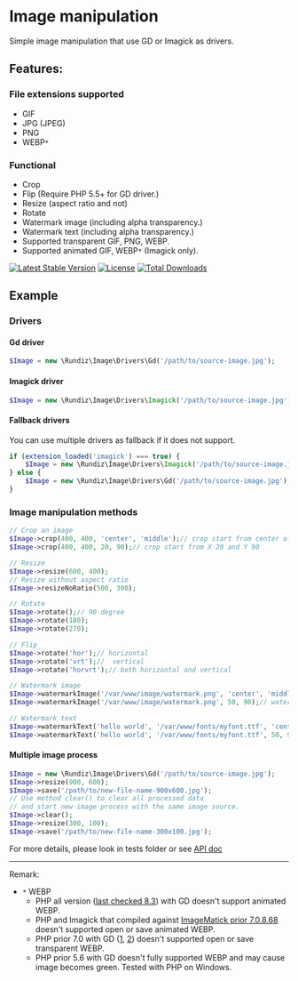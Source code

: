 # Image manipulation

Simple image manipulation that use GD or Imagick as drivers. 

## Features:
### File extensions supported

* GIF
* JPG (JPEG)
* PNG
* WEBP`*`

### Functional

* Crop
* Flip (Require PHP 5.5+ for GD driver.)
* Resize (aspect ratio and not)
* Rotate
* Watermark image (including alpha transparency.)
* Watermark text (including alpha transparency.)
* Supported transparent GIF, PNG, WEBP.
* Supported animated GIF, WEBP`*` (Imagick only).

[![Latest Stable Version](https://poser.pugx.org/rundiz/image/v/stable)](https://packagist.org/packages/rundiz/image)
[![License](https://poser.pugx.org/rundiz/image/license)](https://packagist.org/packages/rundiz/image)
[![Total Downloads](https://poser.pugx.org/rundiz/image/downloads)](https://packagist.org/packages/rundiz/image)

## Example
### Drivers
#### Gd driver

```php
$Image = new \Rundiz\Image\Drivers\Gd('/path/to/source-image.jpg');
```
#### Imagick driver

```php
$Image = new \Rundiz\Image\Drivers\Imagick('/path/to/source-image.jpg');
```

#### Fallback drivers
You can use multiple drivers as fallback if it does not support.

```php
if (extension_loaded('imagick') === true) {
    $Image = new \Rundiz\Image\Drivers\Imagick('/path/to/source-image.jpg');
} else {
    $Image = new \Rundiz\Image\Drivers\Gd('/path/to/source-image.jpg');
}
```

### Image manipulation methods
```php
// Crop an image
$Image->crop(400, 400, 'center', 'middle');// crop start from center of X and Y
$Image->crop(400, 400, 20, 90);// crop start from X 20 and Y 90

// Resize
$Image->resize(600, 400);
// Resize without aspect ratio
$Image->resizeNoRatio(500, 300);

// Rotate
$Image->rotate();// 90 degree
$Image->rotate(180);
$Image->rotate(270);

// Flip
$Image->rotate('hor');// horizontal
$Image->rotate('vrt');//  vertical
$Image->rotate('horvrt');// both horizontal and vertical

// Watermark image
$Image->watermarkImage('/var/www/image/watermark.png', 'center', 'middle');
$Image->watermarkImage('/var/www/image/watermark.png', 50, 90);// watermark start from X 50 and Y 90

// Watermark text
$Image->watermarkText('hello world', '/var/www/fonts/myfont.ttf', 'center', 'middle', 16);
$Image->watermarkText('hello world', '/var/www/fonts/myfont.ttf', 50, 90, 16);// watermark start from X 50 and Y 90
```

#### Multiple image process
```php
$Image = new \Rundiz\Image\Drivers\Gd('/path/to/source-image.jpg');
$Image->resize(900, 600);
$Image->save('/path/to/new-file-name-900x600.jpg');
// Use method clear() to clear all processed data 
// and start new image process with the same image source.
$Image->clear();
$Image->resize(300, 100);
$Image->save('/path/to/new-file-name-300x100.jpg');
```

For more details, please look in tests folder or see [API doc][1]

---
Remark:

* `*` WEBP<br>
    * PHP all version ([last checked 8.3][animatedwebpbug]) with GD doesn't support animated WEBP.
    * PHP and Imagick that compiled against [ImageMatick prior 7.0.8.68][imagematickanimatedwebp] doesn't supported open or save animated WEBP.
    * PHP prior 7.0 with GD ([1][oldgdwebpbug], [2][oldgdwebpbug2]) doesn't supported open or save transparent WEBP.
    * PHP prior 5.6 with GD doesn't fully supported WEBP and may cause image becomes green. Tested with PHP on Windows.

[1]: http://apidocs.rundiz.com/image/
[oldgdwebpbug]: https://github.com/rosell-dk/webp-convert/issues/238#issuecomment-545928597
[oldgdwebpbug2]: https://stackoverflow.com/a/58543717/128761
[animatedwebpbug]: https://www.php.net/manual/en/function.imagecreatefromwebp.php
[imagematickanimatedwebp]: https://github.com/ImageMagick/ImageMagick/pull/1708